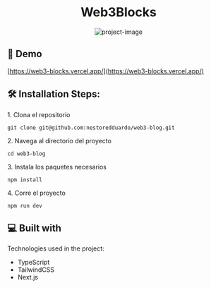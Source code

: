 <h1 align="center" id="title">Web3Blocks</h1>

<p align="center"><img src="https://socialify.git.ci/nestoredduardo/web3-blog/image?description=1&amp;descriptionEditable=Encuentra%20a%20los%20mejores%20creadores%20y%20blogs%20sobre%20web3%20%F0%9F%A6%84&amp;font=Inter&amp;language=1&amp;logo=https%3A%2F%2Fweb3-blocks.vercel.app%2Fimg%2Flogo.svg&amp;name=1&amp;owner=1&amp;pattern=Circuit%20Board&amp;theme=Dark" alt="project-image"></p>

<h2>🚀 Demo</h2>

[https://web3-blocks.vercel.app/](https://web3-blocks.vercel.app/)

<h2>🛠️ Installation Steps:</h2>

<p>1. Clona el repositorio</p>

```
git clone git@github.com:nestoredduardo/web3-blog.git
```

<p>2. Navega al directorio del proyecto</p>

```
cd web3-blog
```

<p>3. Instala los paquetes necesarios</p>

```
npm install
```

<p>4. Corre el proyecto</p>

```
npm run dev
```

  
  
<h2>💻 Built with</h2>

Technologies used in the project:

*   TypeScript
*   TailwindCSS
*   Next.js
